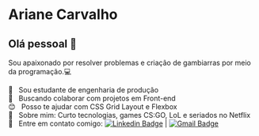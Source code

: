 # Ariane Carvalho

## Olá pessoal 👋
Sou apaixonado por resolver problemas e criação de gambiarras por meio da programação.:computer:

 :book:  &nbsp; Sou estudante de engenharia de produção
 <br/> :purple_heart: &nbsp; Buscando colaborar com projetos em Front-end
 <br/> :blush: &nbsp; Posso te ajudar com CSS Grid Layout e Flexbox
 <br/> 💬  &nbsp; Sobre mim: Curto tecnologias, games CS:GO, LoL e seriados no Netflix
 <br/> :email: &nbsp; Entre em contato comigo: [![Linkedin Badge](https://img.shields.io/badge/-ArianeCarvalho-blue?style=flat-square&logo=Linkedin&logoColor=white&link=https://www.linkedin.com/in/ariane-carvalho-716a2278/)](https://www.linkedin.com/in/ariane-carvalho-716a2278/) 
| 
[![Gmail Badge](https://img.shields.io/badge/-carvalhobva@gmail.com-c14438?style=flat-square&logo=Gmail&logoColor=white&link=mailto:tgmarinho@gmail.com)](mailto:carvalhobva@gmail.com)
